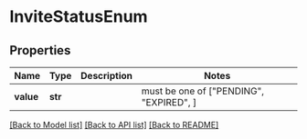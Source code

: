 # InviteStatusEnum


## Properties
Name | Type | Description | Notes
------------ | ------------- | ------------- | -------------
**value** | **str** |  |  must be one of ["PENDING", "EXPIRED", ]

[[Back to Model list]](../README.md#documentation-for-models) [[Back to API list]](../README.md#documentation-for-api-endpoints) [[Back to README]](../README.md)



